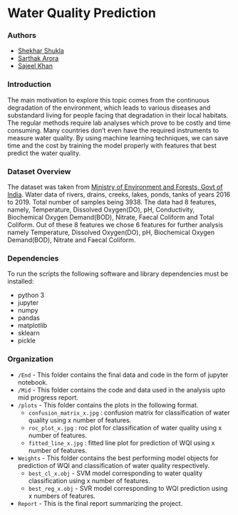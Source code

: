 ﻿# Water Quality Prediction

### Authors
- [Shekhar Shukla](https://github.com/24sharkS)
- [Sarthak Arora](https://github.com/sarthak144)
- [Sajeel Khan](https://github.com/khansajeel)

### Introduction
The main motivation to explore this topic comes from the continuous degradation of the environment, which leads to various diseases and substandard living for people facing that degradation in their local habitats. The regular methods require lab analyses which prove to be costly and time consuming. Many countries don’t even have the required instruments to measure water quality.
By using machine learning techniques, we can save time and the cost by training the model properly with features that best predict the water quality.

### Dataset Overview
The dataset was taken from [Ministry of Environment and Forests, Govt of India](http://www.cpcbenvis.nic.in/water_quality_data.html).
Water data of rivers, drains, creeks, lakes, ponds, tanks of years 2016 to 2019. Total number of samples being 3938.
The data had 8 features, namely, Temperature, Dissolved Oxygen(DO), pH, Conductivity, Biochemical Oxygen Demand(BOD), Nitrate, Faecal Coliform and Total Coliform. Out of these 8 features we chose 6 features for further analysis namely Temperature, Dissolved Oxygen(DO), pH, Biochemical Oxygen Demand(BOD), Nitrate and Faecal Coliform.

### Dependencies
To run the scripts the following software and library dependencies must be installed:
- python 3
- jupyter
- numpy
- pandas
- matplotlib
- sklearn
- pickle

### Organization
- `/End` - This folder contains the final data and code in the form of jupyter notebook.
- `/Mid` - This folder contains the code and data used in the analysis upto mid progress report.
- `/plots` - This folder contains the plots in the following format.
	- `confusion_matrix_x.jpg` : confusion matrix for classification of water quality using x number of features.
	- `roc_plot_x.jpg` : roc plot for classification of water quality using x number of features.
	- `fitted_line_x.jpg` : fitted line plot for prediction of WQI using x number of features.
- `Weights` - This folder contains the best performing model objects for prediction of WQI and classification of water quality respectively.
	- `best_cl_x.obj` - SVM model corresponding to water quality classification using x number of features.
	- `best_reg_x.obj` - SVR model corresponding to WQI prediction using x  numbers of features.
- `Report` - This is the final report summarizing the project.


